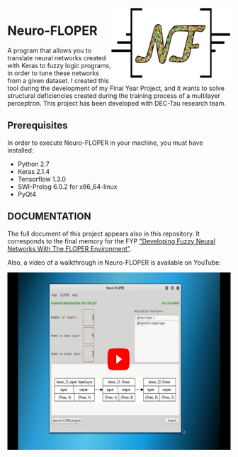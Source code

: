 <img src="IMG/logo_about.png" align="right" height="166" width="270"/>

# Neuro-FLOPER

A program that allows you to translate neural networks created with Keras to fuzzy logic programs, in order to tune these networks from a given dataset. I created this tool during the development of my Final Year Project, and it wants to solve structural deficiencies created during the training process of a multilayer perceptron. This project has been developed with DEC-Tau research team.
## Prerequisites

In order to execute Neuro-FLOPER in your machine, you must have installed:
* Python 2.7
* Keras 2.1.4
* Tensorflow 1.3.0
* SWI-Prolog 6.0.2 for x86_64-linux
* PyQt4

## DOCUMENTATION

The full document of this project appears also in this repository. It corresponds to the final memory for the FYP <a href="https://github.com/Xachap/Neuro-FLOPER/blob/master/Developing%20Fuzzy%20Neural%20Networks%20With%20The%20FLOPER%20Environment.pdf">"Developing Fuzzy Neural Networks With The FLOPER Environment"</a>.

Also, a video of a walkthrough in Neuro-FLOPER is available on YouTube:

<p align="center">
<a href="https://www.youtube.com/watch?v=uLEuXNAy6AI&vl=es"><img src="IMG/demo.png" height="400" width="700"/></a>
</p>
